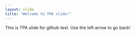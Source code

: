 ```yaml
---
layout: slide
title: "Welcome to TPA slide!"
---
```

This is TPA slide for github test.
Use the left arrow to go back!